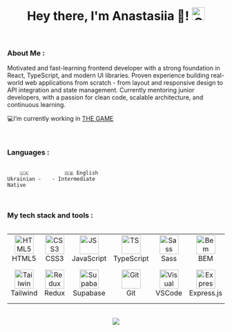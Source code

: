 <div id="header" align="center">
<h1>
Hey there, I'm Anastasiia 👋!
<img src="./assets/giphy.gif" width="30px" alt="GIF">
</h1>

   </div>

   <br/>
   
### About Me :

Motivated and fast-learning frontend developer with a strong foundation in React, TypeScript, and modern UI libraries. Proven experience building real-world web applications from scratch - from layout and responsive design to API integration and state management. Currently mentoring junior developers, with a passion for clean code, scalable architecture, and continuous learning.

💻I’m currently working in [THE GAME](https://www.linkedin.com/company/the-game-ua/posts/?feedView=all)  
  

<br/>  

### Languages :

<div style="display: flex; align-items: flex-start; align: center">
<table  align="center">
  <tr>
    
        🇺🇦 Ukrainian - Native
        
  </tr>

  <tr>
    
        🇬🇧 English - Intermediate
        
  </tr>
  
</table>
</div>
<br/>

### My tech stack and tools :

<div style="display: flex; align-items: flex-start; align: center">
<table align="center">
  <tr>
     <td align="center"  width="88">
         <img src="https://profilinator.rishav.dev/skills-assets/html5-original-wordmark.svg" alt="HTML5" width="44" height="44"/>
      <br>HTML5
    </td>
    <td align="center" width="88">
        <img src="https://profilinator.rishav.dev/skills-assets/css3-original-wordmark.svg" alt="CSS3" width="44" height="44"/>
      <br>CSS3
    </td>
<td align="center" width="88">
         <img src="https://profilinator.rishav.dev/skills-assets/javascript-original.svg" alt="JS" width="44" height="44"/>
      <br>JavaScript
    </td>
    <td align="center" width="88">
        <img src="https://profilinator.rishav.dev/skills-assets/typescript-original.svg" alt="TS" width="44" height="44"/>
      <br>TypeScript
    </td>
     <td align="center" width="88">
        <img src="https://profilinator.rishav.dev/skills-assets/sass-original.svg" alt="Sass" width="44" height="44"/>
      <br>Sass
    </td>
    <td align="center" width="88"> 
        <img src="https://profilinator.rishav.dev/skills-assets/bem.svg" alt="Bem" width="44" height="44"/>
      <br>BEM
    </td>
    <td align="center" width="88">
        <img src="https://profilinator.rishav.dev/skills-assets/react-original-wordmark.svg" alt="React" width="44" height="44"/>
      <br>React.js
    </td>
    <td align="center" width="88">
        <img src="https://profilinator.rishav.dev/skills-assets/nextjs.png" alt="Next.js" width="44" height="44"/>
      <br>Next.js
    </td>
    <td align="center" width="88">
      <img src="https://profilinator.rishav.dev/skills-assets/nodejs-original-wordmark.svg" alt="Node.js" width="44" height="44"/>
      <br>Node.js
    </td>
  </tr>    
    <td align="center"  width="88">
        <img src="./images/12-tailwind.svg" alt="Tailwind" width="44" height="44"/>
      <br>Tailwind
    </td>
    <td align="center" width="88">
        <img src="https://profilinator.rishav.dev/skills-assets/redux-original.svg" alt="Redux" width="44" height="44"/>
      <br>Redux
    </td>
      <td align="center" width="88">
        <img src="https://raw.githubusercontent.com/danielcranney/readme-generator/main/public/icons/skills/supabase-colored.svg" alt="Supabase" width="44" height="44"/>
      <br>Supabase
    </td>
      </td>
     <td align="center" width="88">
        <img src="https://raw.githubusercontent.com/danielcranney/readme-generator/main/public/icons/skills/git-colored.svg" alt="Git" width="44" height="44"/>
      <br>Git
    </td>
  <td align="center" width="88">
        <img src="https://raw.githubusercontent.com/danielcranney/readme-generator/main/public/icons/skills/visualstudiocode.svg" alt="Visual Studio Code" width="44" height="44"/>
      <br>VSCode
     </td>
  <td align="center" width="88">
        <img src="[./images/18-figma.svg](https://profilinator.rishav.dev/skills-assets/express-original-wordmark.svg)" alt="Express.js" width="44" height="44"/>
      <br>Express.js
     </td>
   <td align="center" width="88">
        <img src="https://profilinator.rishav.dev/skills-assets/styled-components.png" alt="Styled Components" width="44" height="44"/>
      <br>Styled Components
     </td>
    <td align="center" width="88">
        <img src="https://profilinator.rishav.dev/skills-assets/amazonwebservices-original-wordmark.svg" alt="AWS" width="44" height="44"/>
      <br>AWS
     </td>
    <td align="center" width="88">
        <img src="https://profilinator.rishav.dev/skills-assets/firebase.png" alt="Firebase" width="44" height="44"/>
      <br>Firebase
     </td>
</table>
</div>


<br/>  


<div align="center"><img src="https://u8views.com/api/v1/github/profiles/174583003/views/day-week-month-total-count.svg" align="center" /></div> 
